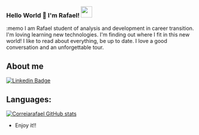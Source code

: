 ### Hello World 👋 I'm Rafael! <img src=https://github.com/TheDudeThatCode/TheDudeThatCode/blog/master/Assets/blob/master/Assets/Earth.gif width="30">


:memo I am Rafael student of analysis and development in career transition.
I'm loving learning new technologies.
I'm finding out where I fit in this new world!
I like to read about everything, be up to date.
I love a good conversation and an unforgettable tour.



 ## About me
[![Linkedin Badge](https://img.shields.io/badge/-LinkedIn-blue?style=flat-square&logo=Linkedin&logoColor=white&link=https://www.linkedin.com/in/correiarafaelsilva/)](https://www.linkedin.com/in/correiarafaelsilva/)

## Languages:
[![Correiarafael GitHub stats](https://github-readme-stats.vercel.app/api/top-langs/?username=correiarafael)](https://github.com/correiarafael/github-readme-stats)


- Enjoy it!!
